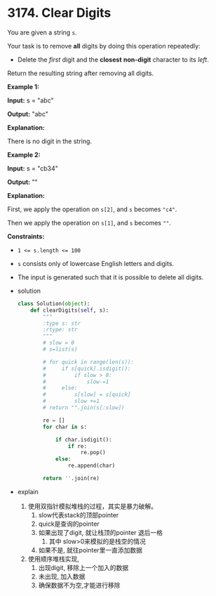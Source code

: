 # 3174. Clear Digits

You are given a string `s`.

Your task is to remove **all** digits by doing this operation repeatedly:

- Delete the *first* digit and the **closest** **non-digit** character to its *left*.

Return the resulting string after removing all digits.

**Example 1:**

**Input:** s = "abc"

**Output:** "abc"

**Explanation:**

There is no digit in the string.

**Example 2:**

**Input:** s = "cb34"

**Output:** ""

**Explanation:**

First, we apply the operation on `s[2]`, and `s` becomes `"c4"`.

Then we apply the operation on `s[1]`, and `s` becomes `""`.

**Constraints:**

- `1 <= s.length <= 100`
- `s` consists only of lowercase English letters and digits.
- The input is generated such that it is possible to delete all digits.

- solution
    
    ```python
    class Solution(object):
        def clearDigits(self, s):
            """
            :type s: str
            :rtype: str
            """
            # slow = 0
            # s=list(s)
    
            # for quick in range(len(s)):
            #     if s[quick].isdigit():
            #         if slow > 0:
            #             slow-=1
            #     else:
            #         s[slow] = s[quick]
            #         slow +=1
            # return "".join(s[:slow])
    
            re = []
            for char in s:
    
                if char.isdigit():
                    if re:
                        re.pop()
                else:
                    re.append(char)
    
            return ''.join(re)
    ```
    
- explain
    1. 使用双指针模拟堆栈的过程，其实是暴力破解。
        1. slow代表stack的顶部pointer
        2. quick是查询的pointer
        3. 如果出现了digit, 就让栈顶的pointer 退后一格
            1. 其中 slow>0来模拟的是栈空的情况
        4. 如果不是, 就往pointer里一直添加数据
    2. 使用顺序堆栈实现,
        1. 出现digit, 移除上一个加入的数据
        2. 未出现, 加入数据
        3. 确保数据不为空,才能进行移除